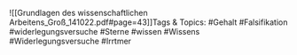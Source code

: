 
![[Grundlagen des wissenschaftlichen Arbeitens_Groß_141022.pdf#page=43]]Tags & Topics:
   #Gehalt
   #Falsifikation
   #widerlegungsversuche
   #Sterne
   #wissen
   #Wissens
   #Widerlegungsversuche
   #Irrtmer